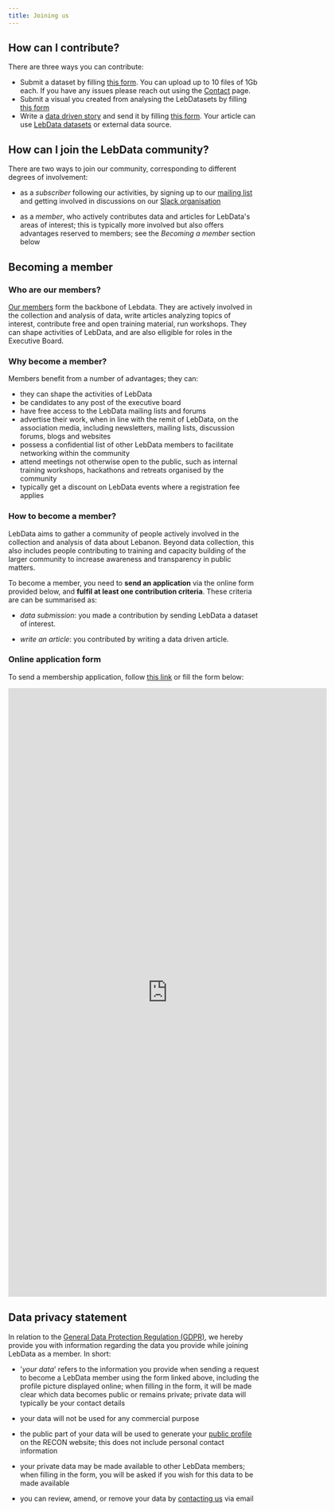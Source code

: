 ```yaml
---
title: Joining us
---
```

## How can I contribute?

There are three ways you can contribute:
- Submit a dataset by filling [this form](https://forms.gle/qhhbEbHBeo9fDKs4A). You can upload up to 10 files of 1Gb each. If you have any issues please reach out using the [Contact](/contact) page.
- Submit a visual you created from analysing the LebDatasets by filling [this form](https://forms.gle/L9EFxRWQCNEGybVy5)
- Write a [data driven story](https://buzzsumo.com/blog/how-to-write-data-driven-stories-5-core-narratives/) and send it by filling [this form](https://forms.gle/uNZNatddVNurR43S8). Your article can use [LebData datasets](/data) or external data source.

## How can I join the LebData community?

There are two ways to join our community, corresponding to different degrees of
involvement:

- as a *subscriber* following our activities, by signing up to our 
[mailing list](http://eepurl.com/gD57j5) 
and getting involved in discussions on our
[Slack organisation](https://lebdata.slack.com)

- as a *member*, who actively contributes data and articles for LebData's areas of interest; this is typically more involved but
  also offers advantages reserved to members; see the *Becoming a member*
  section below

## Becoming a member

### Who are our members?

[Our members](../people) form the backbone of Lebdata. They are actively involved in the
collection and analysis of data, write articles analyzing topics of interest, contribute free and open training material, run
workshops. They can shape activities of LebData, and are also elligible for roles in the Executive Board. 

### Why become a member?

Members benefit from a number of advantages; they can:

- they can shape the activities of LebData
- be candidates to any post of the executive board
- have free access to the LebData mailing lists and forums
- advertise their work, when in line with the remit of LebData, on the association
  media, including newsletters, mailing lists, discussion forums, blogs and
  websites
- possess a confidential list of other LebData members to facilitate networking
  within the community
- attend meetings not otherwise open to the public, such as internal training
  workshops, hackathons and retreats organised by the community
- typically get a discount on LebData events where a registration fee applies

### How to become a member?

LebData aims to gather a community of people actively involved in the collection and analysis of data about Lebanon. Beyond data collection, this also includes people contributing to training and capacity building of the larger community to increase awareness and transparency in public matters.

To become a member, you need to **send an application** via the online form provided
below, and **fulfil at least one contribution criteria**. These criteria are can be summarised as:

- *data submission*: you made a contribution by sending LebData a dataset of interest.
  
- *write an article*: you contributed by writing a data driven article.
  
### Online application form

To send a membership application, follow [this link](https://forms.gle/5s4nDHaGDiBzFavz9) or fill the form below:

<iframe src="https://docs.google.com/forms/d/e/1FAIpQLSerDwAHipzuXGKvezeU2WiD5yidXPsESCm9CqLW6HbDXGxDWg/viewform?embedded=true" width="640" height="1224" frameborder="0" marginheight="0" marginwidth="0">Loading…</iframe>

## Data privacy statement

In relation to the
[General Data Protection Regulation (GDPR)](https://ico.org.uk/for-organisations/guide-to-the-general-data-protection-regulation-gdpr/individual-rights/),
we hereby provide you with information regarding the data you provide while
joining LebData as a member. In short:

- '*your data*' refers to the information you provide when sending a request to
  become a LebData member using the form linked above, including the profile
  picture displayed online; when filling in the form, it will be made clear
  which data becomes public or remains private; private data will typically be
  your contact details
  
- your data will not be used for any commercial purpose

- the public part of your data will be used to generate your
  [public profile](../people) on the RECON
  website; this does not include personal contact information

- your private data may be made available to other LebData members; when filling
  in the form, you will be asked if you wish for this data to be made available

- you can review, amend, or remove your data by [contacting us](../contact) via
  email